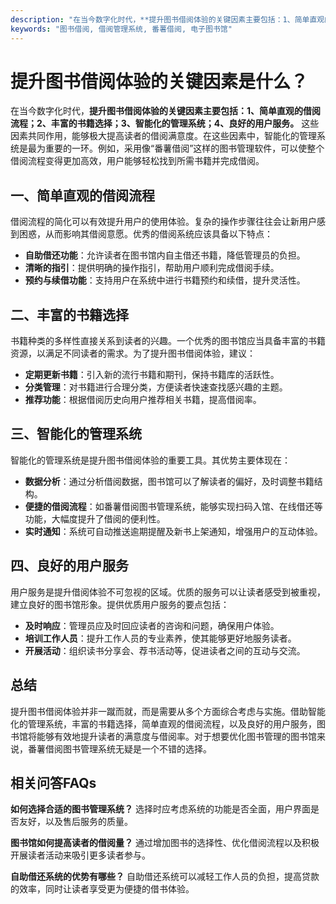 ```yaml
---
description: "在当今数字化时代，**提升图书借阅体验的关键因素主要包括：1、简单直观的借阅流程；2、丰富的书籍选择；3、智能化的管理系统；4、良好的用户服务。** 这些因素共同作用，能够极大提高读者的借阅满意度。在这些因素中，智能化的管理系统是最为重要的一环。例如，采用像“番薯借阅”这样的图书管理软件，可以使整个借阅流程变得更加高效，用户能够轻松找到所需书籍并完成借阅。"
keywords: "图书借阅, 借阅管理系统, 番薯借阅, 电子图书馆"
---
```

# 提升图书借阅体验的关键因素是什么？

在当今数字化时代，**提升图书借阅体验的关键因素主要包括：1、简单直观的借阅流程；2、丰富的书籍选择；3、智能化的管理系统；4、良好的用户服务。** 这些因素共同作用，能够极大提高读者的借阅满意度。在这些因素中，智能化的管理系统是最为重要的一环。例如，采用像“番薯借阅”这样的图书管理软件，可以使整个借阅流程变得更加高效，用户能够轻松找到所需书籍并完成借阅。

## 一、简单直观的借阅流程

借阅流程的简化可以有效提升用户的使用体验。复杂的操作步骤往往会让新用户感到困惑，从而影响其借阅意愿。优秀的借阅系统应该具备以下特点：

- **自助借还功能**：允许读者在图书馆内自主借还书籍，降低管理员的负担。
- **清晰的指引**：提供明确的操作指引，帮助用户顺利完成借阅手续。
- **预约与续借功能**：支持用户在系统中进行书籍预约和续借，提升灵活性。

## 二、丰富的书籍选择

书籍种类的多样性直接关系到读者的兴趣。一个优秀的图书馆应当具备丰富的书籍资源，以满足不同读者的需求。为了提升图书借阅体验，建议：

- **定期更新书籍**：引入新的流行书籍和期刊，保持书籍库的活跃性。
- **分类管理**：对书籍进行合理分类，方便读者快速查找感兴趣的主题。
- **推荐功能**：根据借阅历史向用户推荐相关书籍，提高借阅率。

## 三、智能化的管理系统

智能化的管理系统是提升图书借阅体验的重要工具。其优势主要体现在：

- **数据分析**：通过分析借阅数据，图书馆可以了解读者的偏好，及时调整书籍结构。
- **便捷的借阅流程**：如番薯借阅图书管理系统，能够实现扫码入馆、在线借还等功能，大幅度提升了借阅的便利性。
- **实时通知**：系统可自动推送逾期提醒及新书上架通知，增强用户的互动体验。

## 四、良好的用户服务

用户服务是提升借阅体验不可忽视的区域。优质的服务可以让读者感受到被重视，建立良好的图书馆形象。提供优质用户服务的要点包括：

- **及时响应**：管理员应及时回应读者的咨询和问题，确保用户体验。
- **培训工作人员**：提升工作人员的专业素养，使其能够更好地服务读者。
- **开展活动**：组织读书分享会、荐书活动等，促进读者之间的互动与交流。

## 总结

提升图书借阅体验并非一蹴而就，而是需要从多个方面综合考虑与实施。借助智能化的管理系统，丰富的书籍选择，简单直观的借阅流程，以及良好的用户服务，图书馆将能够有效地提升读者的满意度与借阅率。对于想要优化图书管理的图书馆来说，番薯借阅图书管理系统无疑是一个不错的选择。

## 相关问答FAQs

**如何选择合适的图书管理系统？** 选择时应考虑系统的功能是否全面，用户界面是否友好，以及售后服务的质量。

**图书馆如何提高读者的借阅量？** 通过增加图书的选择性、优化借阅流程以及积极开展读者活动来吸引更多读者参与。

**自助借还系统的优势有哪些？** 自助借还系统可以减轻工作人员的负担，提高贷款的效率，同时让读者享受更为便捷的借书体验。
